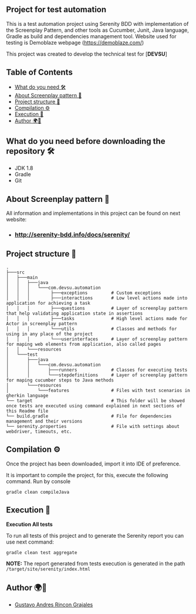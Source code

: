 ## Project for test automation 

This is a test automation project using Serenity BDD with implementation of the Screenplay Pattern, and other tools as Cucumber, Junit,
Java language, Gradle as build and dependencies management tool. Website used for testing is Demoblaze webpage (https://demoblaze.com/)

This project was created to develop the technical test for [**DEVSU**] 


<!-- Table of Contents -->
## Table of Contents
- [What do you need 🛠️](#what-do-you-need-before-downloading-the-repository-)
- [About Screenplay pattern 🧮](#about-screenplay-pattern-)
- [Project structure 🗼](#project-structure-)
- [Compilation ⚙️](#compilation-)
- [Execution 🚀](#execution-)
- [Author 🌍🔭](#author-)
<!-- TOC -->


## What do you need before downloading the repository 🛠️ ##

- JDK 1.8
- Gradle
- Git

## About Screenplay pattern 🧮

All information and implementations in this project can be found on next website:
- ### http://serenity-bdd.info/docs/serenity/

## Project structure 🗼

    .
    ├───src
    │   ├───main
    │   │   ├───java
    │   │   │   └───com.devsu.automation
    │   │   │        ├───exceptions         # Custom exceptions 
    │   │   │        ├───interactions       # Low level actions made into application for achieving a task
    │   │   │        ├───questions          # Layer of screenplay pattern that help validating application state in assertions
    │   │   │        ├───tasks              # High level actions made for Actor in screenplay pattern
    │   │   │        └───utils              # Classes and methods for using in any place of the project
    │   │   │        └───userinterfaces     # Layer of screenplay pattern for maping web elements from application, also called pages
    │   │   └───resources                   
    │   └───test
    │       ├───java
    │       │   └───com.devsu.automation
    │       │       ├───runners             # Classes for executing tests
    │       │       └───stepdefinitions     # Layer of screenplay pattern for maping cucumber steps to Java methods
    │       └───resources
    │           └───features                # Files with test scenarios in gherkin language
    └── target                              # This folder will be showed once tests are executed using command explained in next sections of this Readme file
    └── build.gradle                        # File for dependencies management and their versions
    └── serenity.properties                 # File with settings about webdriver, timeouts, etc. 
    

## Compilation ⚙️

Once the project has been downloaded, import it into IDE of preference.

It is important to compile the project, for this, execute the following command.
Run by console

```
gradle clean compileJava
```

## Execution 🚀

**Execution All tests**

To run all tests of this project and to generate the Serenity report you can use next command:

```
gradle clean test aggregate
```

**NOTE:** The report generated from tests execution is generated in the path `/target/site/serenity/index.html`

## Author 🌍🔭
- [Gustavo Andres Rincon Grajales]([https://github.com/Tavo521)

